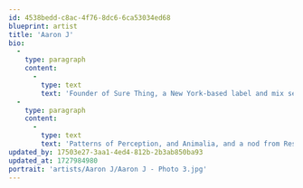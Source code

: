 ```yaml
---
id: 4538bedd-c8ac-4f76-8dc6-6ca53034ed68
blueprint: artist
title: 'Aaron J'
bio:
  -
    type: paragraph
    content:
      -
        type: text
        text: 'Founder of Sure Thing, a New York-based label and mix series operating at the boundaries of rhythmic, experimental dance music. As a performer, Aaron is inspired by the complex dialogues that arise between sound and emotion on the dance foor, with highlight appearances including Sustain Release, Monument Festival, and Nowadays, mixes for Truants,'
  -
    type: paragraph
    content:
      -
        type: text
        text: 'Patterns of Perception, and Animalia, and a nod from Resident Advisor as one of techno’s “best-kept-secret” DJs. Aaron’s sets refect his thoughtful and meticulous approach to curation, honed over the past decade and transcending genre to leap between moments of delicate bliss an expansile, propulsive energy.'
updated_by: 17503e27-3aa1-4ed4-812b-2b3ab850ba93
updated_at: 1727984980
portrait: 'artists/Aaron J/Aaron J - Photo 3.jpg'
---
```

